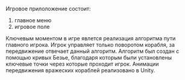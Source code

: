 Игровое прилоложение состоит:
1) главное меню
2) игровое поле
  
Ключевым моментом в игре явлется реализация алгоритма пути главного игрока. Игрок управляет только поворотом корабля, за передвижение отвечает данный алгоритм. Алгоритм был создан с помощью кривых Безье, благодаря которым были установлены ключевые точки через которые проходит игрок.
Анимации передвижения вражеских кораблей реализовано в Unity.
